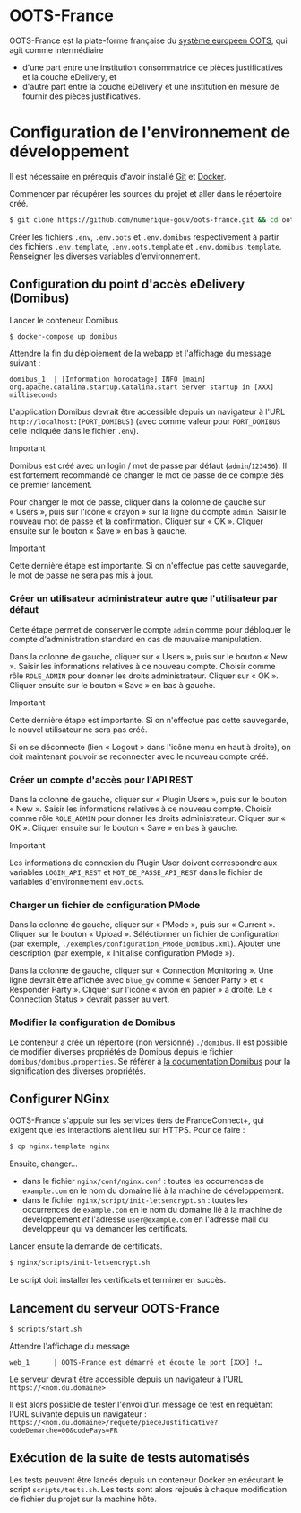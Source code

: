 # OOTS-France

OOTS-France est la plate-forme française du [système européen
OOTS](https://ec.europa.eu/digital-building-blocks/wikis/display/OOTS/OOTSHUB+Home),
qui agit comme intermédiaire
- d'une part entre une institution consommatrice de pièces justificatives et la
  couche eDelivery, et
- d'autre part entre la couche eDelivery et une institution en mesure de
  fournir des pièces justificatives.

# Configuration de l'environnement de développement

Il est nécessaire en prérequis d'avoir installé [Git](https://git-scm.com/) et
[Docker](https://www.docker.com/).

Commencer par récupérer les sources du projet et aller dans le répertoire créé.

```sh
$ git clone https://github.com/numerique-gouv/oots-france.git && cd oots-france
```

Créer les fichiers `.env`, `.env.oots` et `.env.domibus` respectivement à
partir des fichiers `.env.template`, `.env.oots.template` et
`.env.domibus.template`. Renseigner les diverses variables d'environnement.


## Configuration du point d'accès eDelivery (Domibus)

Lancer le conteneur Domibus

```sh
$ docker-compose up domibus
```

Attendre la fin du déploiement de la webapp et l'affichage du message suivant :

```
domibus_1  | [Information horodatage] INFO [main] org.apache.catalina.startup.Catalina.start Server startup in [XXX] milliseconds
```

L'application Domibus devrait être accessible depuis un navigateur à l'URL
`http://localhost:[PORT_DOMIBUS]` (avec comme valeur pour `PORT_DOMIBUS` celle
indiquée dans le fichier `.env`).

> [!IMPORTANT]
> Domibus est créé avec un login / mot de passe par défaut (`admin`/`123456`).
> Il est fortement recommandé de changer le mot de passe de ce compte dès ce
> premier lancement.

Pour changer le mot de passe, cliquer dans la colonne de gauche sur « Users »,
puis sur l'icône « crayon » sur la ligne du compte `admin`. Saisir le nouveau
mot de passe et la confirmation. Cliquer sur « OK ». Cliquer ensuite sur le
bouton « Save » en bas à gauche.

> [!IMPORTANT]
> Cette dernière étape est importante. Si on n'effectue pas cette sauvegarde,
> le mot de passe ne sera pas mis à jour.


### Créer un utilisateur administrateur autre que l'utilisateur par défaut

Cette étape permet de conserver le compte `admin` comme pour débloquer le
compte d'administration standard en cas de mauvaise manipulation.

Dans la colonne de gauche, cliquer sur « Users », puis sur le bouton « New ».
Saisir les informations relatives à ce nouveau compte. Choisir comme rôle
`ROLE_ADMIN` pour donner les droits administrateur. Cliquer sur « OK ». Cliquer
ensuite sur le bouton « Save » en bas à gauche.

> [!IMPORTANT]
> Cette dernière étape est importante. Si on n'effectue pas cette sauvegarde,
> le nouvel utilisateur ne sera pas créé.

Si on se déconnecte (lien « Logout » dans l'icône menu en haut à droite), on
doit maintenant pouvoir se reconnecter avec le nouveau compte créé.

### Créer un compte d'accès pour l'API REST

Dans la colonne de gauche, cliquer sur « Plugin Users », puis sur le bouton « New ».
Saisir les informations relatives à ce nouveau compte. Choisir comme rôle
`ROLE_ADMIN` pour donner les droits administrateur. Cliquer sur « OK ». Cliquer
ensuite sur le bouton « Save » en bas à gauche.

> [!IMPORTANT]
> Les informations de connexion du Plugin User doivent correspondre aux variables
> `LOGIN_API_REST` et `MOT_DE_PASSE_API_REST` dans le fichier de variables d'environnement `env.oots`.

### Charger un fichier de configuration PMode

Dans la colonne de gauche, cliquer sur « PMode », puis sur « Current ». Cliquer
sur le bouton « Upload ». Séléctionner un fichier de configuration (par
exemple, `./exemples/configuration_PMode_Domibus.xml`). Ajouter une description
(par exemple, « Initialise configuration PMode »).

Dans la colonne de gauche, cliquer sur « Connection Monitoring ». Une ligne
devrait être affichée avec `blue_gw` comme « Sender Party » et « Responder
Party ». Cliquer sur l'icône « avion en papier » à droite. Le « Connection
Status » devrait passer au vert.


### Modifier la configuration de Domibus

Le conteneur a créé un répertoire (non versionné) `./domibus`. Il est possible
de modifier diverses propriétés de Domibus depuis le fichier
`domibus/domibus.properties`. Se référer à [la documentation
Domibus](https://ec.europa.eu/digital-building-blocks/wikis/download/attachments/638060670/%28eDelivery%29%28AP%29%28AG%29%28Domibus%205.0.4%29%2817.7%29.pdf?version=2&modificationDate=1684157357586&api=v2)
pour la signification des diverses propriétés.

## Configurer NGinx

OOTS-France s'appuie sur les services tiers de FranceConnect+, qui exigent que
les interactions aient lieu sur HTTPS. Pour ce faire :

```sh
$ cp nginx.template nginx
```

Ensuite, changer…
- dans le fichier `nginx/conf/nginx.conf` : toutes les occurrences de
  `example.com` en le nom du domaine lié à la machine de développement.
- dans le fichier `nginx/script/init-letsencrypt.sh` : toutes les occurrences
  de `example.com` en le nom du domaine lié à la machine de développement _et_
  l'adresse `user@example.com` en l'adresse mail du développeur qui va demander
  les certificats.

Lancer ensuite la demande de certificats.

```sh
$ nginx/scripts/init-letsencrypt.sh
```

Le script doit installer les certificats et terminer en succès.

## Lancement du serveur OOTS-France

```sh
$ scripts/start.sh
```

Attendre l'affichage du message

```
web_1      | OOTS-France est démarré et écoute le port [XXX] !…
```

Le serveur devrait être accessible depuis un navigateur à l'URL
`https://<nom.du.domaine>`

Il est alors possible de tester l'envoi d'un message de test en requêtant l'URL
suivante depuis un navigateur :
`https://<nom.du.domaine>/requete/pieceJustificative?codeDemarche=00&codePays=FR`


## Exécution de la suite de tests automatisés

Les tests peuvent être lancés depuis un conteneur Docker en exécutant le script
`scripts/tests.sh`. Les tests sont alors rejoués à chaque modification de
fichier du projet sur la machine hôte.
